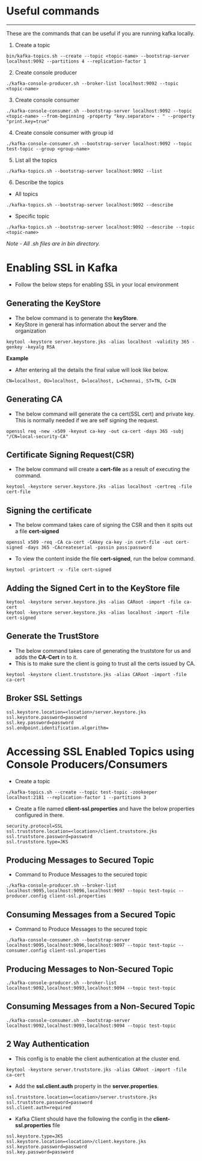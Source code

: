 # Useful commands

---

These are the commands that can be useful if you are running kafka locally.

1. Create a topic

```
bin/kafka-topics.sh --create --topic <topic-name> --bootstrap-server localhost:9092 --partitions 4 --replication-factor 1
```

2. Create console producer

```
./kafka-console-producer.sh --broker-list localhost:9092 --topic <topic-name>
```

3. Create console consumer

```
./kafka-console-consumer.sh --bootstrap-server localhost:9092 --topic <topic-name> --from-beginning -property "key.separator= - " --property "print.key=true"
```

4. Create console consumer with group id

```
./kafka-console-consumer.sh --bootstrap-server localhost:9092 --topic test-topic --group <group-name>
```

5. List all the topics

```
./kafka-topics.sh --bootstrap-server localhost:9092 --list
```

6. Describe the topics

- All topics

```
./kafka-topics.sh --bootstrap-server localhost:9092 --describe
```

- Specific topic

```
./kafka-topics.sh --bootstrap-server localhost:9092 --describe --topic <topic-name>
```

_Note - All .sh files are in bin directory._

# Enabling SSL in Kafka

- Follow the below steps for enabling SSL in your local environment

## Generating the KeyStore

- The below command is to generate the **keyStore**.
- KeyStore in general has information about the server and the organization

```
keytool -keystore server.keystore.jks -alias localhost -validity 365 -genkey -keyalg RSA
```

**Example**

- After entering all the details the final value will look like below.

```
CN=localhost, OU=localhost, O=localhost, L=Chennai, ST=TN, C=IN
```

## Generating CA

- The below command will generate the ca cert(SSL cert) and private key. This is normally needed if we are self signing the request.

```
openssl req -new -x509 -keyout ca-key -out ca-cert -days 365 -subj "/CN=local-security-CA"
```

## Certificate Signing Request(CSR)

- The below command will create a **cert-file** as a result of executing the command.

```
keytool -keystore server.keystore.jks -alias localhost -certreq -file cert-file
```

## Signing the certificate

- The below command takes care of signing the CSR and then it spits out a file **cert-signed**

```
openssl x509 -req -CA ca-cert -CAkey ca-key -in cert-file -out cert-signed -days 365 -CAcreateserial -passin pass:password
```

- To view the content inside the file **cert-signed**, run the below command.

```
keytool -printcert -v -file cert-signed
```

## Adding the Signed Cert in to the KeyStore file

```
keytool -keystore server.keystore.jks -alias CARoot -import -file ca-cert
keytool -keystore server.keystore.jks -alias localhost -import -file cert-signed
```

## Generate the TrustStore

- The below command takes care of generating the truststore for us and adds the **CA-Cert** in to it.
- This is to make sure the client is going to trust all the certs issued by CA.

```
keytool -keystore client.truststore.jks -alias CARoot -import -file ca-cert
```

## Broker SSL Settings

```
ssl.keystore.location=<location>/server.keystore.jks
ssl.keystore.password=password
ssl.key.password=password
ssl.endpoint.identification.algorithm=
```

# Accessing SSL Enabled Topics using Console Producers/Consumers

- Create a topic

```
./kafka-topics.sh --create --topic test-topic -zookeeper localhost:2181 --replication-factor 1 --partitions 3
```

- Create a file named **client-ssl.properties** and have the below properties configured in there.

```
security.protocol=SSL
ssl.truststore.location=<location>/client.truststore.jks
ssl.truststore.password=password
ssl.truststore.type=JKS
```

## Producing Messages to Secured Topic

- Command to Produce Messages to the secured topic

```
./kafka-console-producer.sh --broker-list localhost:9095,localhost:9096,localhost:9097 --topic test-topic --producer.config client-ssl.properties
```

## Consuming Messages from a Secured Topic

- Command to Produce Messages to the secured topic

```
./kafka-console-consumer.sh --bootstrap-server localhost:9095,localhost:9096,localhost:9097 --topic test-topic --consumer.config client-ssl.properties
```

## Producing Messages to Non-Secured Topic

```
./kafka-console-producer.sh --broker-list localhost:9092,localhost:9093,localhost:9094 --topic test-topic
```

## Consuming Messages from a Non-Secured Topic

```
./kafka-console-consumer.sh --bootstrap-server localhost:9092,localhost:9093,localhost:9094 --topic test-topic
```

## 2 Way Authentication

- This config is to enable the client authentication at the cluster end.

```
keytool -keystore server.truststore.jks -alias CARoot -import -file ca-cert
```

- Add the **ssl.client.auth** property in the **server.properties**.

```
ssl.truststore.location=<location>/server.truststore.jks
ssl.truststore.password=password
ssl.client.auth=required
```

- Kafka Client should have the following the config in the **client-ssl.properties** file

```
ssl.keystore.type=JKS
ssl.keystore.location=<location>/client.keystore.jks
ssl.keystore.password=password
ssl.key.password=password
```
